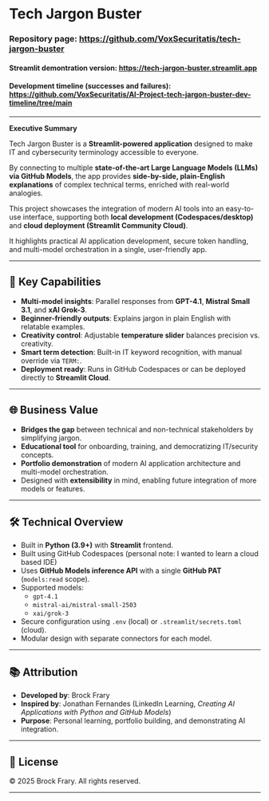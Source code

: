 # Tech Jargon Buster

### Repository page:  https://github.com/VoxSecuritatis/tech-jargon-buster

#### Streamlit demontration version:  https://tech-jargon-buster.streamlit.app

#### Development timeline (successes and failures):  https://github.com/VoxSecuritatis/AI-Project-tech-jargon-buster-dev-timeline/tree/main
---

**Executive Summary**

Tech Jargon Buster is a **Streamlit-powered application** designed to make IT and cybersecurity terminology accessible to everyone.  

By connecting to multiple **state-of-the-art Large Language Models (LLMs) via GitHub Models**, the app provides **side-by-side, plain-English explanations** of complex technical terms, enriched with real-world analogies.

This project showcases the integration of modern AI tools into an easy-to-use interface, supporting both **local development (Codespaces/desktop)** and **cloud deployment (Streamlit Community Cloud)**.  

It highlights practical AI application development, secure token handling, and multi-model orchestration in a single, user-friendly app.

---

## 🚀 Key Capabilities

- **Multi-model insights**: Parallel responses from **GPT-4.1**, **Mistral Small 3.1**, and **xAI Grok-3**.
- **Beginner-friendly outputs**: Explains jargon in plain English with relatable examples.
- **Creativity control**: Adjustable **temperature slider** balances precision vs. creativity.
- **Smart term detection**: Built-in IT keyword recognition, with manual override via `TERM:`.
- **Deployment ready**: Runs in GitHub Codespaces or can be deployed directly to **Streamlit Cloud**.

---

## 🌐 Business Value

- **Bridges the gap** between technical and non-technical stakeholders by simplifying jargon.
- **Educational tool** for onboarding, training, and democratizing IT/security concepts.
- **Portfolio demonstration** of modern AI application architecture and multi-model orchestration.
- Designed with **extensibility** in mind, enabling future integration of more models or features.

---

## 🛠️ Technical Overview

- Built in **Python (3.9+)** with **Streamlit** frontend.
- Built using GitHub Codespaces (personal note: I wanted to learn a cloud based IDE)
- Uses **GitHub Models inference API** with a single **GitHub PAT** (`models:read` scope).
- Supported models:
  - `gpt-4.1`
  - `mistral-ai/mistral-small-2503`
  - `xai/grok-3`
- Secure configuration using `.env` (local) or `.streamlit/secrets.toml` (cloud).
- Modular design with separate connectors for each model.

---

## 📚 Attribution

- **Developed by**: Brock Frary  
- **Inspired by**: Jonathan Fernandes (LinkedIn Learning, *Creating AI Applications with Python and GitHub Models*)  
- **Purpose**: Personal learning, portfolio building, and demonstrating AI integration.  

---

## 📄 License

© 2025 Brock Frary. All rights reserved.  

---

